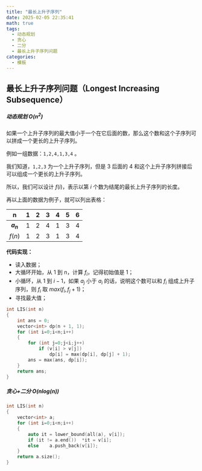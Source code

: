 ```yaml
---
title: "最长上升子序列"     
date: 2025-02-05 22:35:41
math: true
tags: 
  - 动态规划
  - 贪心
  - 二分
  - 最长上升子序列问题
categories: 
  - 模板
---
```


## 最长上升子序列问题（Longest Increasing Subsequence）

##### 动态规划	$O(n^2)$

如果一个上升子序列的最大值小于一个在它后面的数，那么这个数和这个子序列可以拼成一个更长的上升子序列。

例如一组数据：`1,2,4,1,3,4` 。

我们知道，`1,2,3` 为一个上升子序列，但是 3 后面的 4 和这个上升子序列拼接后可以组成一个更长的上升子序列。

所以，我们可以设计 $f(i)$，表示以第 $i$ 个数为结尾的最长上升子序列的长度。

再以上面的数据为例子，就可以列出表格：

|     n     |  1   |  2   |  3   |  4   |  5   |  6   |
| :-------: | :--: | :--: | :--: | :--: | :--: | :--: |
| **$a_n$** |  1   |  2   |  4   |  1   |  3   |  4   |
|  $f(n)$   |  1   |  2   |  3   |  1   |  3   |  4   |

**代码实现：**

- 读入数据；
- 大循环开始，从 1 到 n，计算 $f_i$，记得初始值是 1；
- 小循环，从 1 到 $i−1$，如果 $a_j$ 小于 $a_i$ 的话，说明这个数可以和 $f_i$ 组成上升子序列，则 $f_i$ 取 $max⁡(f_i,f_j+1)$；
- 寻找最大值；

```cpp
int LIS(int n)
{
    int ans = 0;
    vector<int> dp(n + 1, 1);
    for (int i=0;i<n;i++)
    {
        for (int j=0;j<i;j++)
            if (v[i] > v[j])
                dp[i] = max(dp[i], dp[j] + 1);
        ans = max(ans, dp[i]);
    }
    return ans;
}
```

##### 贪心+二分	$O(nlog(n))$

```cpp
int LIS(int n)
{
    vector<int> a;
    for (int i=0;i<n;i++)
    {
        auto it = lower_bound(all(a), v[i]);
        if (it != a.end())	*it = v[i];
        else	a.push_back(v[i]);
    }
    return a.size();
}
```

